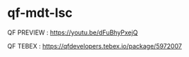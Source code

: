 # qf-mdt-lsc

QF PREVIEW : https://youtu.be/dFuBhyPxejQ

QF TEBEX : https://qfdevelopers.tebex.io/package/5972007
